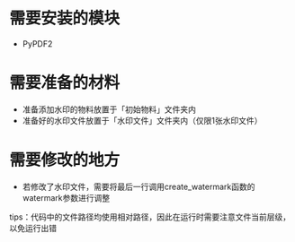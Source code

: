 # 需要安装的模块
- PyPDF2

# 需要准备的材料
- 准备添加水印的物料放置于「初始物料」文件夹内
- 准备好的水印文件放置于「水印文件」文件夹内（仅限1张水印文件）

# 需要修改的地方
- 若修改了水印文件，需要将最后一行调用create_watermark函数的watermark参数进行调整

tips：代码中的文件路径均使用相对路径，因此在运行时需要注意文件当前层级，以免运行出错